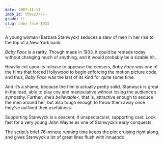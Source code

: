 ```yaml
---
date: 2007-11-13
imdb_id: tt0023775
grade: C+
slug: baby-face-1933
---
```


A young woman (Barbara Stanwyck) seduces a slew of men in her rise to the top of a New York bank.

_Baby Face_ is a rarity. Though made in 1933, it could be remade today without changing much of anything, and it would probably be a sizable hit.

Heavily cut upon its release to appease the censors, _Baby Face_ was one of the films that forced Hollywood to begin enforcing the motion picture code, and thus, _Baby Face_ was the last of its kind for quite some time.

And it’s a shame, because the film is actually pretty solid. Stanwyck is great in the lead, able to play coy and manipulative without losing the audience’s sympathy. Further, she’s _believable<_, that is, attractive enough to seduce the men around her, but also tough enough to throw them away once they’ve outlived their usefulness.

Supporting Stanwyck is a descent, if unspectacular, supporting cast. Look fast for a very young John Wayne as one of Stanwyck’s early conquests.

The script’s brief 76-minute running time keeps the plot cruising right along, and gives Stanwyck a lot of great lines flush with innuendo.

